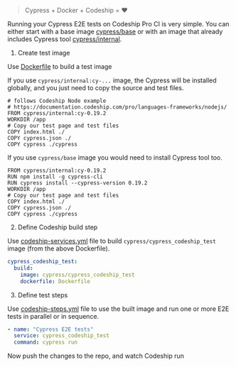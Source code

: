 > Cypress + Docker + Codeship = ❤️

Running your Cypress E2E tests on Codeship Pro CI is very simple.
You can either start with a base image
[cypress/base](https://hub.docker.com/r/cypress/base/)
or with an image that already includes Cypress tool
[cypress/internal](https://hub.docker.com/r/cypress/internal/).

1. Create test image

Use [Dockerfile](Dockerfile) to build a test image

If you use `cypress/internal:cy-...` image, the Cypress will be installed
globally, and you just need to copy the source and test files.

```
# follows Codeship Node example
# https://documentation.codeship.com/pro/languages-frameworks/nodejs/
FROM cypress/internal:cy-0.19.2
WORKDIR /app
# Copy our test page and test files
COPY index.html ./
COPY cypress.json ./
COPY cypress ./cypress
```

If you use `cypress/base` image you would need to install Cypress tool too.

```
FROM cypress/internal:cy-0.19.2
RUN npm install -g cypress-cli
RUN cypress install --cypress-version 0.19.2
WORKDIR /app
# Copy our test page and test files
COPY index.html ./
COPY cypress.json ./
COPY cypress ./cypress
```

2. Define Codeship build step

Use [codeship-services.yml](codeship-services.yml) file to
build `cypress/cypress_codeship_test` image (from the above Dockerfile).

```yaml
cypress_codeship_test:
  build:
    image: cypress/cypress_codeship_test
    dockerfile: Dockerfile
```

3. Define test steps

Use [codeship-steps.yml](codeship-steps.yml) file to use the built image
and run one or more E2E tests in parallel or in sequence.

```yaml
- name: "Cypress E2E tests"
  service: cypress_codeship_test
  command: cypress run
```

Now push the changes to the repo, and watch Codeship run
